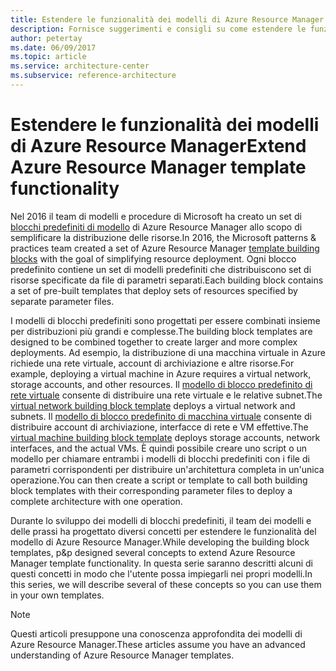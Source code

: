 ```yaml
---
title: Estendere le funzionalità dei modelli di Azure Resource Manager
description: Fornisce suggerimenti e consigli su come estendere le funzionalità dei modelli di Azure Resource Manager.
author: petertay
ms.date: 06/09/2017
ms.topic: article
ms.service: architecture-center
ms.subservice: reference-architecture
---
```


# <a name="extend-azure-resource-manager-template-functionality"></a><span data-ttu-id="ed3f9-103">Estendere le funzionalità dei modelli di Azure Resource Manager</span><span class="sxs-lookup"><span data-stu-id="ed3f9-103">Extend Azure Resource Manager template functionality</span></span>

<span data-ttu-id="ed3f9-104">Nel 2016 il team di modelli e procedure di Microsoft ha creato un set di [blocchi predefiniti di modello](https://github.com/mspnp/template-building-blocks/wiki) di Azure Resource Manager allo scopo di semplificare la distribuzione delle risorse.</span><span class="sxs-lookup"><span data-stu-id="ed3f9-104">In 2016, the Microsoft patterns & practices team created a set of Azure Resource Manager [template building blocks](https://github.com/mspnp/template-building-blocks/wiki) with the goal of simplifying resource deployment.</span></span> <span data-ttu-id="ed3f9-105">Ogni blocco predefinito contiene un set di modelli predefiniti che distribuiscono set di risorse specificate da file di parametri separati.</span><span class="sxs-lookup"><span data-stu-id="ed3f9-105">Each building block contains a set of pre-built templates that deploy sets of resources specified by separate parameter files.</span></span>

<span data-ttu-id="ed3f9-106">I modelli di blocchi predefiniti sono progettati per essere combinati insieme per distribuzioni più grandi e complesse.</span><span class="sxs-lookup"><span data-stu-id="ed3f9-106">The building block templates are designed to be combined together to create larger and more complex deployments.</span></span> <span data-ttu-id="ed3f9-107">Ad esempio, la distribuzione di una macchina virtuale in Azure richiede una rete virtuale, account di archiviazione e altre risorse.</span><span class="sxs-lookup"><span data-stu-id="ed3f9-107">For example, deploying a virtual machine in Azure requires a virtual network, storage accounts, and other resources.</span></span> <span data-ttu-id="ed3f9-108">Il [modello di blocco predefinito di rete virtuale](https://github.com/mspnp/template-building-blocks/wiki/VNet-(v1)) consente di distribuire una rete virtuale e le relative subnet.</span><span class="sxs-lookup"><span data-stu-id="ed3f9-108">The [virtual network building block template](https://github.com/mspnp/template-building-blocks/wiki/VNet-(v1)) deploys a virtual network and subnets.</span></span> <span data-ttu-id="ed3f9-109">Il [modello di blocco predefinito di macchina virtuale](https://github.com/mspnp/template-building-blocks/wiki/Windows-and-Linux-VMs-(v1)) consente di distribuire account di archiviazione, interfacce di rete e VM effettive.</span><span class="sxs-lookup"><span data-stu-id="ed3f9-109">The [virtual machine building block template](https://github.com/mspnp/template-building-blocks/wiki/Windows-and-Linux-VMs-(v1)) deploys storage accounts, network interfaces, and the actual VMs.</span></span> <span data-ttu-id="ed3f9-110">È quindi possibile creare uno script o un modello per chiamare entrambi i modelli di blocchi predefiniti con i file di parametri corrispondenti per distribuire un'architettura completa in un'unica operazione.</span><span class="sxs-lookup"><span data-stu-id="ed3f9-110">You can then create a script or template to call both building block templates with their corresponding parameter files to deploy a complete architecture with one operation.</span></span>

<span data-ttu-id="ed3f9-111">Durante lo sviluppo dei modelli di blocchi predefiniti, il team dei modelli e delle prassi ha progettato diversi concetti per estendere le funzionalità del modello di Azure Resource Manager.</span><span class="sxs-lookup"><span data-stu-id="ed3f9-111">While developing the building block templates, p&p designed several concepts to extend Azure Resource Manager template functionality.</span></span> <span data-ttu-id="ed3f9-112">In questa serie saranno descritti alcuni di questi concetti in modo che l'utente possa impiegarli nei propri modelli.</span><span class="sxs-lookup"><span data-stu-id="ed3f9-112">In this series, we will describe several of these concepts so you can use them in your own templates.</span></span>

> [!NOTE]
> <span data-ttu-id="ed3f9-113">Questi articoli presuppone una conoscenza approfondita dei modelli di Azure Resource Manager.</span><span class="sxs-lookup"><span data-stu-id="ed3f9-113">These articles assume you have an advanced understanding of Azure Resource Manager templates.</span></span>
